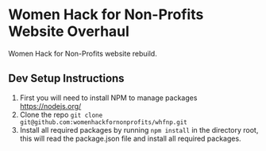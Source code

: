 # Women Hack for Non-Profits Website Overhaul
Women Hack for Non-Profits website rebuild.

## Dev Setup Instructions

1. First you will need to install NPM to manage packages https://nodejs.org/
2. Clone the repo `git clone git@github.com:womenhackfornonprofits/whfnp.git`
3. Install all required packages by running `npm install` in the directory root, this will read the package.json file and install all required packages.